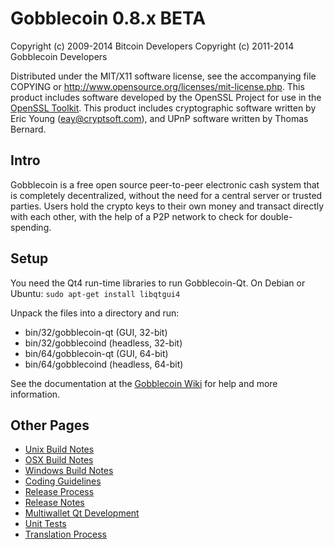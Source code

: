Gobblecoin 0.8.x BETA
====================

Copyright (c) 2009-2014 Bitcoin Developers
Copyright (c) 2011-2014 Gobblecoin Developers

Distributed under the MIT/X11 software license, see the accompanying
file COPYING or http://www.opensource.org/licenses/mit-license.php.
This product includes software developed by the OpenSSL Project for use in the [OpenSSL Toolkit](http://www.openssl.org/). This product includes
cryptographic software written by Eric Young ([eay@cryptsoft.com](mailto:eay@cryptsoft.com)), and UPnP software written by Thomas Bernard.


Intro
---------------------
Gobblecoin is a free open source peer-to-peer electronic cash system that is
completely decentralized, without the need for a central server or trusted
parties.  Users hold the crypto keys to their own money and transact directly
with each other, with the help of a P2P network to check for double-spending.


Setup
---------------------
You need the Qt4 run-time libraries to run Gobblecoin-Qt. On Debian or Ubuntu:
	`sudo apt-get install libqtgui4`

Unpack the files into a directory and run:

- bin/32/gobblecoin-qt (GUI, 32-bit)
- bin/32/gobblecoind (headless, 32-bit)
- bin/64/gobblecoin-qt (GUI, 64-bit)
- bin/64/gobblecoind (headless, 64-bit)

See the documentation at the [Gobblecoin Wiki](http://gobblecoin.info)
for help and more information.


Other Pages
---------------------
- [Unix Build Notes](build-unix.md)
- [OSX Build Notes](build-osx.md)
- [Windows Build Notes](build-msw.md)
- [Coding Guidelines](coding.md)
- [Release Process](release-process.md)
- [Release Notes](release-notes.md)
- [Multiwallet Qt Development](multiwallet-qt.md)
- [Unit Tests](unit-tests.md)
- [Translation Process](translation_process.md)
